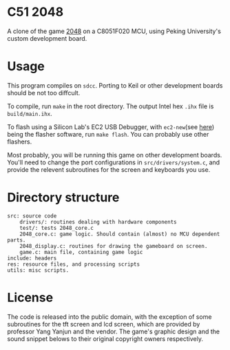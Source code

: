 # C51 2048

A clone of the game [2048](https://play2048.co/main.css) on a C8051F020 MCU, using Peking University's custom development board.

# Usage

This program compiles on `sdcc`. Porting to Keil or other development boards should be not too diffcult. 

To compile, run `make` in the root directory. The output Intel hex `.ihx` file is `build/main.ihx`. 

To flash using a Silicon Lab's EC2 USB Debugger, with `ec2-new`(see [here](https://github.com/paragonRobotics/ec2-new])) being the flasher software, run `make flash`. You can probably use other flashers.

Most probably, you will be running this game on other development boards. You'll need to change the port configurations in `src/drivers/system.c`, and provide the relevent subroutines for the screen and keyboards you use. 

# Directory structure

```
src: source code
    drivers/: routines dealing with hardware components
    test/: tests 2048_core.c
    2048_core.c: game logic. Should contain (almost) no MCU dependent parts.
    2048_display.c: routines for drawing the gameboard on screen.
    game.c: main file, containing game logic
include: headers
res: resource files, and processing scripts
utils: misc scripts.
```


# License

The code is released into the public domain, with the exception of some subroutines for the tft screen and lcd screen, which are provided by professor Yang Yanjun and the vendor. The game's graphic design and the sound snippet belows to their original copyright owners respectively.
